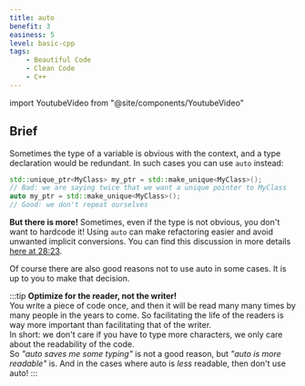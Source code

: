 ```yaml
---
title: auto
benefit: 3
easiness: 5
level: basic-cpp
tags:
    - Beautiful Code
    - Clean Code
    - C++
---
```

import YoutubeVideo from "@site/components/YoutubeVideo"

## Brief

Sometimes the type of a variable is obvious with the context, and a type declaration would be redundant. In such cases you can use `auto` instead:

```cpp
std::unique_ptr<MyClass> my_ptr = std::make_unique<MyClass>();
// Bad: we are saying twice that we want a unique pointer to MyClass
auto my_ptr = std::make_unique<MyClass>();
// Good: we don't repeat ourselves
```

**But there is more!** Sometimes, even if the type is not obvious, you don't want to hardcode it! Using `auto` can make refactoring easier and avoid unwanted implicit conversions. You can find this discussion in more details [here at 28:23](https://youtu.be/xnqTKD8uD64?t=1703).

Of course there are also good reasons not to use auto in some cases. It is up to you to make that decision.

:::tip
**Optimize for the reader, not the writer!**<br/>
You write a piece of code once, and then it will be read many many times by many people in the years to come. So facilitating the life of the readers is way more important than facilitating that of the writer.<br/>
In short: we don't care if you have to type more characters, we only care about the readability of the code.<br/>
So *"auto saves me some typing"* is not a good reason, but *"auto is more readable"* is. And in the cases where auto is *less* readable, then don't use auto!
:::

<YoutubeVideo id="2vOPEuiGXVo?list=PLlrATfBNZ98dudnM48yfGUldqGD0S4FFb"/>